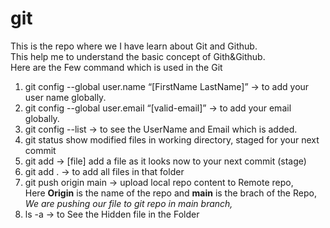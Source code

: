 # git
This is the repo where we I have learn about Git and Github.
<br>
This help me to understand the basic concept of Gith&Github.
<br>
Here are the Few command which is used in the Git
<br>
1) git config --global user.name “[FirstName LastName]” -> to add your user name globally.  <br>
2) git config --global user.email “[valid-email]” -> to add your email globally. <br>
3) git config --list -> to see the UserName and Email which is added. <br>
4) git status show modified files in working directory, staged for your next commit <br>
5) git add -> [file] add a file as it looks now to your next commit (stage) <br>
6) git add . -> to add all files in that folder
7) git push origin  main -> upload local repo content to Remote repo, <br> Here <b>Origin</b> is the name of the repo and <b>main</b> is the brach of the Repo, <i>We are pushing our file to git repo in main branch,</i> <br>
8) ls -a -> to See the Hidden file in the Folder <br>
